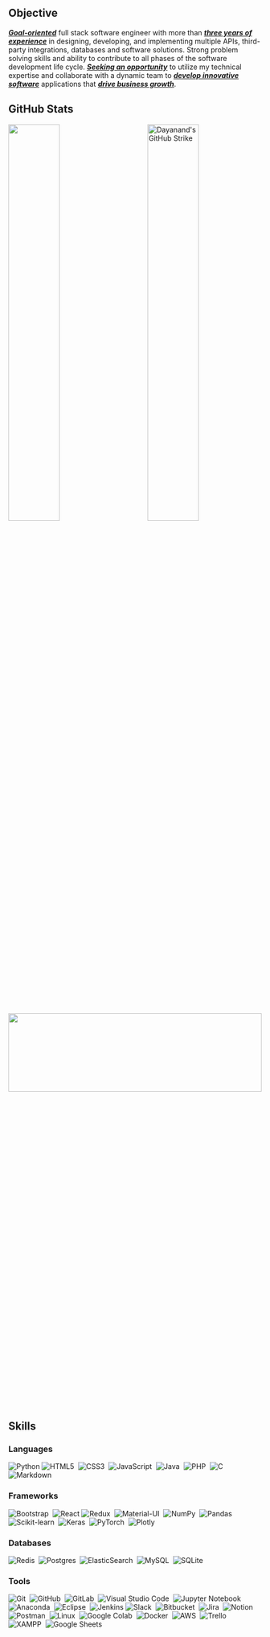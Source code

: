 
## Objective

<ins>**_Goal-oriented_**</ins> full stack software engineer with more than <ins>**_three years of experience_**</ins> in designing, developing, and implementing multiple APIs, third-party integrations, databases and software solutions. Strong problem solving skills and ability to contribute to all phases of the software development life cycle. <ins>**_Seeking an opportunity_**</ins> to utilize my technical expertise and collaborate with a dynamic team to <ins>**_develop innovative software_**</ins> applications that <ins>**_drive business growth_**</ins>.  

## GitHub Stats

<div align="center">
  <p align="left">
    <img width="45%" src="https://github-readme-stats-eight-theta.vercel.app/api?username=meghwardayanand&show_icons=true&theme=algolia&include_all_commits=true&count_private=true"/>
    <img align="right" width="45%" src="https://github-readme-streak-stats.herokuapp.com/?user=meghwardayanand&theme=tokyonight_duo" alt="Dayanand's GitHub Strike" />

  </p>
  <p>
      <img height="20%" width="100%" src="https://github-readme-stats.vercel.app/api/top-langs?username=meghwardayanand&show_icons=true&locale=en&layout=compact" />
  </p>
</div>

## Skills

### Languages
![Python](https://img.shields.io/badge/Python%20-%2314354C.svg?style=for-the-badge&logo=python&logoColor=white)
![HTML5](https://img.shields.io/badge/html5-%23E34F26.svg?style=for-the-badge&logo=html5&logoColor=white)&nbsp;
![CSS3](https://img.shields.io/badge/css3-%231572B6.svg?style=for-the-badge&logo=css3&logoColor=white)&nbsp;
![JavaScript](https://img.shields.io/badge/javascript-%23323330.svg?style=for-the-badge&logo=javascript&logoColor=%23F7DF1E)&nbsp;
![Java](https://img.shields.io/badge/java-%23ED8B00.svg?style=for-the-badge&logo=java&logoColor=white)&nbsp;
![PHP](https://img.shields.io/badge/PHP-777BB4?&logo=PHP&style=for-the-badge&logoColor=white)&nbsp;
![C](https://img.shields.io/badge/c-%2300599C.svg?style=for-the-badge&logo=c&logoColor=white)&nbsp;
![Markdown](https://img.shields.io/badge/markdown-%23000000.svg?style=for-the-badge&logo=markdown&logoColor=white)&nbsp;


### Frameworks
![Bootstrap](https://img.shields.io/badge/bootstrap-%23563D7C.svg?style=for-the-badge&logo=bootstrap&logoColor=white)&nbsp;
![React](https://img.shields.io/badge/react-%2320232a.svg?style=for-the-badge&logo=react&logoColor=%2361DAFB)
![Redux](https://img.shields.io/badge/-Redux-000?&logo=Redux&style=for-the-badge&logoColor=white)&nbsp;
![Material-UI](https://img.shields.io/badge/-Material--UI-000?&logo=Material-UI&style=for-the-badge&logoColor=white)&nbsp;
![NumPy](https://img.shields.io/badge/Numpy%20-%23013243.svg?style=for-the-badge&logo=numpy&logoColor=white)&nbsp;
![Pandas](https://img.shields.io/badge/Pandas%20-%23150458.svg?style=for-the-badge&logo=pandas&logoColor=white)&nbsp;
![Scikit-learn](https://img.shields.io/badge/scikit_learn-F7931E?style=for-the-badge&logo=scikit-learn&logoColor=white)&nbsp;
![Keras](https://img.shields.io/badge/Keras-D00000?style=for-the-badge&logo=Keras&logoColor=white)&nbsp;
![PyTorch](https://img.shields.io/badge/PyTorch-EE4C2C?style=for-the-badge&logo=PyTorch&logoColor=white)&nbsp;
![Plotly](https://img.shields.io/badge/Plotly-239120?style=for-the-badge&logo=plotly&logoColor=white)&nbsp;



### Databases

![Redis](https://img.shields.io/badge/redis-%23DD0031.svg?style=for-the-badge&logo=redis&logoColor=white)&nbsp;
![Postgres](https://img.shields.io/badge/postgres-%23316192.svg?style=for-the-badge&logo=postgresql&logoColor=white)&nbsp;
![ElasticSearch](https://img.shields.io/badge/-ElasticSearch-005571?style=for-the-badge&logo=elasticsearch)&nbsp;
![MySQL](https://img.shields.io/badge/MySQL-00000F?style=for-the-badge&logo=mysql&logoColor=white)&nbsp;
![SQLite](https://img.shields.io/badge/SQLite-07405E?style=for-the-badge&logo=sqlite&logoColor=white)&nbsp;


### Tools

![Git](https://img.shields.io/badge/git-%23F05033.svg?style=for-the-badge&logo=git&logoColor=white)&nbsp;
![GitHub](https://img.shields.io/badge/github-%23121011.svg?style=for-the-badge&logo=github&logoColor=white)&nbsp;
![GitLab](https://img.shields.io/badge/-GitLab-000?&logo=GitLab&style=for-the-badge)&nbsp;
![Visual Studio Code](https://img.shields.io/badge/Visual%20Studio%20Code-0078d7.svg?style=for-the-badge&logo=vscode&logoColor=white)&nbsp;
![Jupyter Notebook](https://img.shields.io/badge/Jupyter-F37626.svg?&style=for-the-badge&logo=Jupyter&logoColor=white)&nbsp;
![Anaconda](https://img.shields.io/badge/conda-342B029.svg?&style=for-the-badge&logo=anaconda&logoColor=white)&nbsp;
![Eclipse](https://img.shields.io/badge/Eclipse-FE7A16.svg?style=for-the-badge&logo=Eclipse&logoColor=white)&nbsp;
![Jenkins](https://img.shields.io/badge/jenkins-%232C5263.svg?style=for-the-badge&logo=jenkins&logoColor=white)
![Slack](https://img.shields.io/badge/Slack-4A154B?style=for-the-badge&logo=slack&logoColor=white)&nbsp;
![Bitbucket](https://img.shields.io/badge/bitbucket-%230047B3.svg?style=for-the-badge&logo=bitbucket&logoColor=white)&nbsp;
![Jira](https://img.shields.io/badge/jira-%230A0FFF.svg?style=for-the-badge&logo=jira&logoColor=white)&nbsp;
![Notion](https://img.shields.io/badge/Notion-%23000000.svg?style=for-the-badge&logo=notion&logoColor=white)&nbsp;
![Postman](https://img.shields.io/badge/Postman-FF6C37?style=for-the-badge&logo=postman&logoColor=white)&nbsp;
![Linux](https://img.shields.io/badge/Linux-FCC624?style=for-the-badge&logo=linux&logoColor=black)&nbsp;
![Google Colab](https://img.shields.io/badge/Colab-F9AB00?style=for-the-badge&logo=googlecolab&color=525252)&nbsp;
![Docker](https://img.shields.io/badge/Docker-2CA5E0?style=for-the-badge&logo=docker&logoColor=white)&nbsp;
![AWS](https://img.shields.io/badge/Amazon_AWS-232F3E?style=for-the-badge&logo=amazon-aws&logoColor=white)&nbsp;
![Trello](https://img.shields.io/badge/Trello-0052CC?style=for-the-badge&logo=trello&logoColor=white)&nbsp;
![XAMPP](https://img.shields.io/badge/Xampp-F37623?style=for-the-badge&logo=xampp&logoColor=white)&nbsp;
![Google Sheets](https://img.shields.io/badge/Google%20Sheets%20-%2334A853.svg?logo=google%20sheets&style=for-the-badge&logoColor=white)&nbsp;
